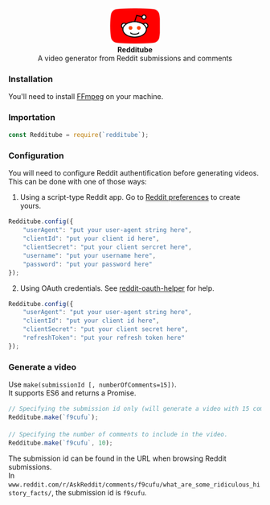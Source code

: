<p align="center">
  <img src="./resources/images/redditube.png" width="100"><br/>
  <b>Redditube</b><br/>
  A video generator from Reddit submissions and comments
</p>

### Installation

You'll need to install [FFmpeg](https://ffmpeg.org/download.html) on your machine.

### Importation

```js
const Redditube = require(`redditube`);
```

### Configuration

You will need to configure Reddit authentification before generating videos.<br/>
This can be done with one of those ways:

1. Using a script-type Reddit app. Go to [Reddit preferences](https://ssl.reddit.com/prefs/apps/) to create yours.
```js
Redditube.config({
    "userAgent": "put your user-agent string here",
    "clientId": "put your client id here",
    "clientSecret": "put your client sercret here",
    "username": "put your username here",
    "password": "put your password here"
});
```

2. Using OAuth credentials. See [reddit-oauth-helper](https://github.com/not-an-aardvark/reddit-oauth-helper) for help.
```js
Redditube.config({
    "userAgent": "put your user-agent string here",
    "clientId": "put your client id here",
    "clientSecret": "put your client secret here",
    "refreshToken": "put your refresh token here"
});
```

### Generate a video

Use `make(submissionId [, numberOfComments=15])`.<br/>
It supports ES6 and returns a Promise.

```js
// Specifying the submission id only (will generate a video with 15 comments)
Redditube.make(`f9cufu`);

// Specifying the number of comments to include in the video.
Redditube.make(`f9cufu`, 10);
```

The submission id can be found in the URL when browsing Reddit submissions.<br/>
In `www.reddit.com/r/AskReddit/comments/f9cufu/what_are_some_ridiculous_history_facts/`, the submission id is `f9cufu`.
